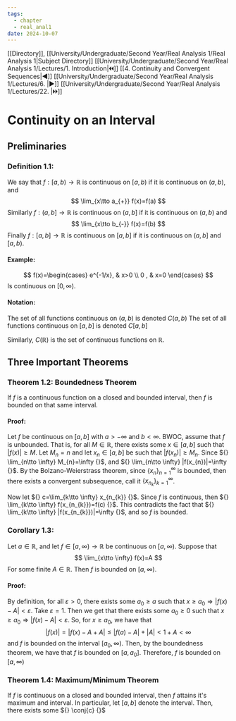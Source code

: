 ```yaml
---
tags:
  - chapter
  - real_anal1
date: 2024-10-07
---
```

[[Directory]], [[University/Undergraduate/Second Year/Real Analysis 1/Real Analysis 1|Subject Directory]]
[[University/Undergraduate/Second Year/Real Analysis 1/Lectures/1. Introduction|🞀🞀]] [[4. Continuity and Convergent Sequences|◀]] [[University/Undergraduate/Second Year/Real Analysis 1/Lectures/6. |▶]] [[University/Undergraduate/Second Year/Real Analysis 1/Lectures/22. |🞂🞂]]
# Continuity on an Interval
## Preliminaries
### Definition 1.1:
We say that ${} f:[a,\, b)\to{}\mathbb{R} {}$ is continuous on ${} [a,\, b) {}$ if it is continuous on ${} (a,\, b) {}$, and 
$$
\lim_{x\tto a_{+}} f(x)=f(a)
$$
Similarly ${} f:(a,\, b]\to{}\mathbb{R} {}$ is continuous on ${} (a,\, b] {}$ if it is continuous on ${} (a,\, b) {}$ and
$$
\lim_{x\tto b_{-}} f(x)=f(b)
$$
Finally ${} f:[a,\, b]\to{}\mathbb{R} {}$ is continuous on ${} [a,\, b] {}$ if it is continuous on ${} (a,\, b] {}$ and ${} [a,\, b) {}$.
#### Example:
$$
f(x)=\begin{cases}
e^{-1/x}, & x>0 \\
0 , & x=0
\end{cases}
$$
Is continuous on ${} [0,\, \infty ) {}$.
#### Notation:
The set of all functions continuous on ${} (a,\, b) {}$ is denoted ${} C(a,\, b) {}$
The set of all functions continuous on ${} [a,\, b] {}$ is denoted $C{} [a,\, b] {}$

Similarly, ${} C(\mathbb{R}) {}$ is the set of continuous functions on $\mathbb{R} {}$.
## Three Important Theorems
### Theorem 1.2: Boundedness Theorem
If $f$ is a continuous function on a closed and bounded interval, then $f$ is bounded on that same interval.
#### Proof:
Let $f$ be continuous on ${} [a,\, b] {}$ with ${} a>-\infty  {}$ and ${} b<\infty  {}$. BWOC, assume that ${} f$ is unbounded. That is, for all ${} M \in \mathbb{R} {}$, there exists some ${} x \in [a,\, b] {}$ such that ${} |f(x)|\geq M {}$. Let ${} M_{n}=n {}$ and let ${} x_{n} \in  [a,\, b] {}$ be such that ${} |f(x_{n})|\geq M_{n} {}$. Since ${} \lim_{n\tto \infty} M_{n}=\infty  {}$, and ${} \lim_{n\tto \infty} |f(x_{n})|=\infty  {}$. By the Bolzano-Weierstrass theorem, since ${} \{ x_{n} \}_{n=1}^{\infty}  {}$ is bounded, then there exists a convergent subsequence, call it ${} \{ x_{n_{k}} \}_{k=1}^{\infty}  {}$. 

Now let ${} c=\lim_{k\tto \infty} x_{n_{k}} {}$. Since $f$ is continuous, then ${} \lim_{k\tto \infty} f(x_{n_{k}})=f(c) {}$. This contradicts the fact that ${} \lim_{k\tto \infty} |f(x_{n_{k}})|=\infty  {}$, and so $f$ is bounded. 
### Corollary 1.3:
Let ${} a \in \mathbb{R} {}$, and let ${} f \in [a,\, \infty )\to{}\mathbb{R} {}$ be continuous on ${} [a,\, \infty ) {}$. Suppose that 
$$
\lim_{x\tto \infty} f(x)=A
$$
For some finite ${} A \in \mathbb{R} {}$. Then ${} f {}$ is bounded on ${} [a,\, \infty ) {}$. 
#### Proof:
By definition, for all $\varepsilon>0 {}$, there exists some $a_{0}\geq a$ such that ${} x\geq a_{0}\Rightarrow |f(x)-A|<\varepsilon {}$. Take ${} \varepsilon=1 {}$. Then we get that there exists some ${} a_{0} \geq 0 {}$ such that ${} x\geq a_{0}\Rightarrow |f(x)-A|< \varepsilon {}$. 
So, for ${} x \geq a_{0} {}$, we have that
$$
|f(x)|=|f(x)-A+A|\leq |f(a)-A|+|A|< 1+A<\infty 
$$
and $f$ is bounded on the interval ${} [a_{0},\, \infty ) {}$. Then, by the boundedness theorem, we have that $f$ is bounded on ${} [a,\, a_{0}] {}$. Therefore, $f$ is bounded on ${} [a,\, \infty ) {}$
### Theorem 1.4: Maximum/Minimum Theorem
If $f$ is continuous on a closed and bounded interval, then $f$ attains it's maximum and interval. In particular, let ${} [a,\, b] {}$ denote the interval. Then, there exists some ${} \conj{c} {}$
